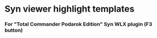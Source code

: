 # Syn viewer highlight templates
### For "Total Commander Podarok Edition" Syn WLX plugin (F3 button)
